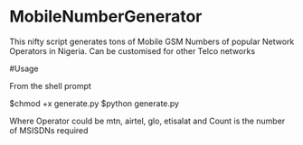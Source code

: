 # MobileNumberGenerator

This nifty script generates tons of Mobile GSM Numbers of popular Network Operators in Nigeria. 
Can be customised for other Telco networks

#Usage

From the shell prompt

$chmod +x generate.py
$python generate.py <operator> <count>

Where Operator could be mtn, airtel, glo, etisalat and Count is the number of MSISDNs required




